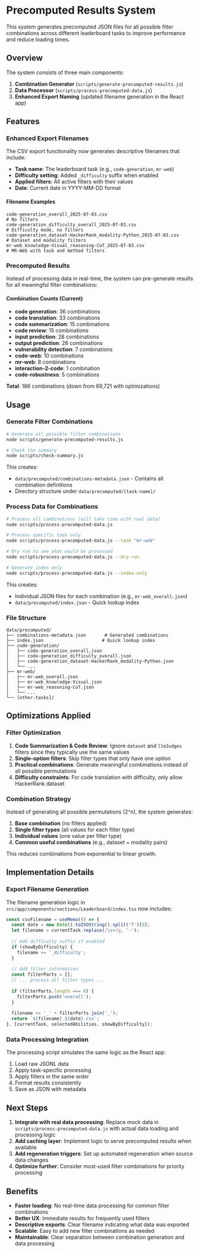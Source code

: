 # Precomputed Results System

This system generates precomputed JSON files for all possible filter combinations across different leaderboard tasks to improve performance and reduce loading times.

## Overview

The system consists of three main components:

1. **Combination Generator** (`scripts/generate-precomputed-results.js`)
2. **Data Processor** (`scripts/process-precomputed-data.js`) 
3. **Enhanced Export Naming** (updated filename generation in the React app)

## Features

### Enhanced Export Filenames

The CSV export functionality now generates descriptive filenames that include:

- **Task name**: The leaderboard task (e.g., `code-generation`, `mr-web`)
- **Difficulty setting**: Added `_difficulty` suffix when enabled
- **Applied filters**: All active filters with their values
- **Date**: Current date in YYYY-MM-DD format

#### Filename Examples

```
code-generation_overall_2025-07-03.csv                                    # No filters
code-generation_difficulty_overall_2025-07-03.csv                         # Difficulty mode, no filters
code-generation_dataset-HackerRank_modality-Python_2025-07-03.csv        # Dataset and modality filters
mr-web_knowledge-Visual_reasoning-CoT_2025-07-03.csv                      # MR-Web with task and method filters
```

### Precomputed Results

Instead of processing data in real-time, the system can pre-generate results for all meaningful filter combinations:

#### Combination Counts (Current)
- **code generation**: 36 combinations
- **code translation**: 33 combinations  
- **code summarization**: 15 combinations
- **code review**: 15 combinations
- **input prediction**: 28 combinations
- **output prediction**: 28 combinations
- **vulnerability detection**: 7 combinations
- **code-web**: 10 combinations
- **mr-web**: 8 combinations
- **interaction-2-code**: 1 combination
- **code-robustness**: 5 combinations

**Total**: 186 combinations (down from 69,721 with optimizations)

## Usage

### Generate Filter Combinations

```bash
# Generate all possible filter combinations
node scripts/generate-precomputed-results.js

# Check the summary
node scripts/check-summary.js
```

This creates:
- `data/precomputed/combinations-metadata.json` - Contains all combination definitions
- Directory structure under `data/precomputed/[task-name]/`

### Process Data for Combinations

```bash
# Process all combinations (will take time with real data)
node scripts/process-precomputed-data.js

# Process specific task only
node scripts/process-precomputed-data.js --task "mr-web"

# Dry run to see what would be processed
node scripts/process-precomputed-data.js --dry-run

# Generate index only
node scripts/process-precomputed-data.js --index-only
```

This creates:
- Individual JSON files for each combination (e.g., `mr-web_overall.json`)
- `data/precomputed/index.json` - Quick lookup index

### File Structure

```
data/precomputed/
├── combinations-metadata.json       # Generated combinations
├── index.json                      # Quick lookup index
├── code-generation/
│   ├── code-generation_overall.json
│   ├── code-generation_difficulty_overall.json
│   ├── code-generation_dataset-HackerRank_modality-Python.json
│   └── ...
├── mr-web/
│   ├── mr-web_overall.json
│   ├── mr-web_knowledge-Visual.json
│   ├── mr-web_reasoning-CoT.json
│   └── ...
└── [other-tasks]/
```

## Optimizations Applied

### Filter Optimization

1. **Code Summarization & Code Review**: Ignore `dataset` and `llmJudges` filters since they typically use the same values
2. **Single-option filters**: Skip filter types that only have one option
3. **Practical combinations**: Generate meaningful combinations instead of all possible permutations
4. **Difficulty constraints**: For code translation with difficulty, only allow HackerRank dataset

### Combination Strategy

Instead of generating all possible permutations (2^n), the system generates:

1. **Base combination** (no filters applied)
2. **Single filter types** (all values for each filter type)
3. **Individual values** (one value per filter type)
4. **Common useful combinations** (e.g., dataset + modality pairs)

This reduces combinations from exponential to linear growth.

## Implementation Details

### Export Filename Generation

The filename generation logic in `src/app/components/sections/Leaderboard/index.tsx` now includes:

```javascript
const csvFilename = useMemo(() => {
  const date = new Date().toISOString().split('T')[0];
  let filename = currentTask.replace(/\s+/g, '-');
  
  // Add difficulty suffix if enabled
  if (showByDifficulty) {
    filename += '_difficulty';
  }
  
  // Add filter information
  const filterParts = [];
  // ... process all filter types ...
  
  if (filterParts.length === 0) {
    filterParts.push('overall');
  }
  
  filename += '_' + filterParts.join('_');
  return `${filename}_${date}.csv`;
}, [currentTask, selectedAbilities, showByDifficulty]);
```

### Data Processing Integration

The processing script simulates the same logic as the React app:

1. Load raw JSONL data
2. Apply task-specific processing
3. Apply filters in the same order
4. Format results consistently
5. Save as JSON with metadata

## Next Steps

1. **Integrate with real data processing**: Replace mock data in `scripts/process-precomputed-data.js` with actual data loading and processing logic
2. **Add caching layer**: Implement logic to serve precomputed results when available
3. **Add regeneration triggers**: Set up automated regeneration when source data changes
4. **Optimize further**: Consider most-used filter combinations for priority processing

## Benefits

- **Faster loading**: No real-time data processing for common filter combinations
- **Better UX**: Immediate results for frequently used filters
- **Descriptive exports**: Clear filename indicating what data was exported
- **Scalable**: Easy to add new filter combinations as needed
- **Maintainable**: Clear separation between combination generation and data processing 